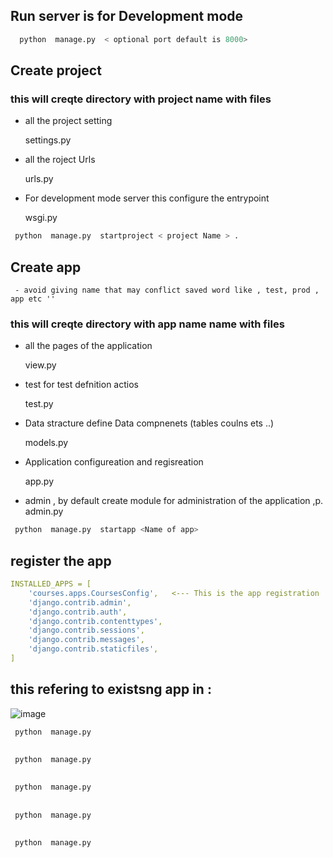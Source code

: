 ## Run server is for Development mode 

```bash
  python  manage.py  < optional port default is 8000>
```
## Create project 
### this will creqte directory with project name with files
   - all the project setting<p>   settings.py
   - all the roject Urls <p>   urls.py     
   - For development mode server this configure the entrypoint <p>   wsgi.py 
 ```bash
  python  manage.py  startproject < project Name > .
```
## Create app
     - avoid giving name that may conflict saved word like , test, prod , app etc ''
### this will creqte directory with app name name with files
   - all the pages of the application <p>   view.py
   -  test for test defnition actios  <p>   test.py     
   - Data stracture define Data compnenets (tables coulns ets ..) <p>   models.py 
   -  Application configureation and regisreation  <p>   app.py   
   - admin , by default create module for administration of the application ,p. admin.py
     
 ```bash
  python  manage.py  startapp <Name of app>
```
## register the app
```yaml
INSTALLED_APPS = [
    'courses.apps.CoursesConfig',   <--- This is the app registration 
    'django.contrib.admin',
    'django.contrib.auth',
    'django.contrib.contenttypes',
    'django.contrib.sessions',
    'django.contrib.messages',
    'django.contrib.staticfiles',
]
```
## this refering to existsng app in :
![image](https://user-images.githubusercontent.com/50881797/172160701-ac8e97d0-8012-48f0-bcb5-da8e72bbfe60.png)


 ```bash
  python  manage.py  
```
##
 ```bash
  python  manage.py  
```
##
 ```bash
  python  manage.py  
```
##
 ```bash
  python  manage.py  
```
##
 ```bash
  python  manage.py  
```
